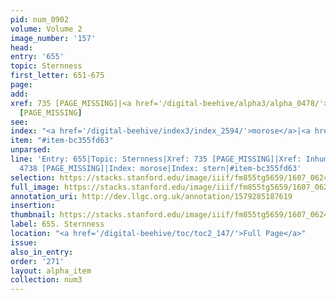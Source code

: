 ```yaml
---
pid: num_0902
volume: Volume 2
image_number: '157'
head:
entry: '655'
topic: Sternness
first_letter: 651-675
page:
add:
xref: 735 [PAGE_MISSING]|<a href='/digital-beehive/alpha3/alpha_0478/'>Inhumanity</a>|4738
  [PAGE_MISSING]
see:
index: "<a href='/digital-beehive/index3/index_2594/'>morose</a>|<a href='/digital-beehive/index4/index_3926/'>stern</a>"
item: "#item-bc355fd63"
unparsed:
line: 'Entry: 655|Topic: Sternness|Xref: 735 [PAGE_MISSING]|Xref: Inhumanity|Xref:
  4738 [PAGE_MISSING]|Index: morose|Index: stern|#item-bc355fd63'
selection: https://stacks.stanford.edu/image/iiif/fm855tg5659/1607_0624/403,2120,2882,682/full/0/default.jpg
full_image: https://stacks.stanford.edu/image/iiif/fm855tg5659/1607_0624/full/full/0/default.jpg
annotation_uri: http://dev.llgc.org.uk/annotation/1579285187619
insertion:
thumbnail: https://stacks.stanford.edu/image/iiif/fm855tg5659/1607_0624/403,2120,600,180/250,/0/default.jpg
label: 655. Sternness
location: "<a href='/digital-beehive/toc/toc2_147/'>Full Page</a>"
issue:
also_in_entry:
order: '271'
layout: alpha_item
collection: num3
---
```

